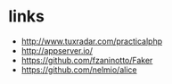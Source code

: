 # links

* http://www.tuxradar.com/practicalphp
* http://appserver.io/
* https://github.com/fzaninotto/Faker
* https://github.com/nelmio/alice
